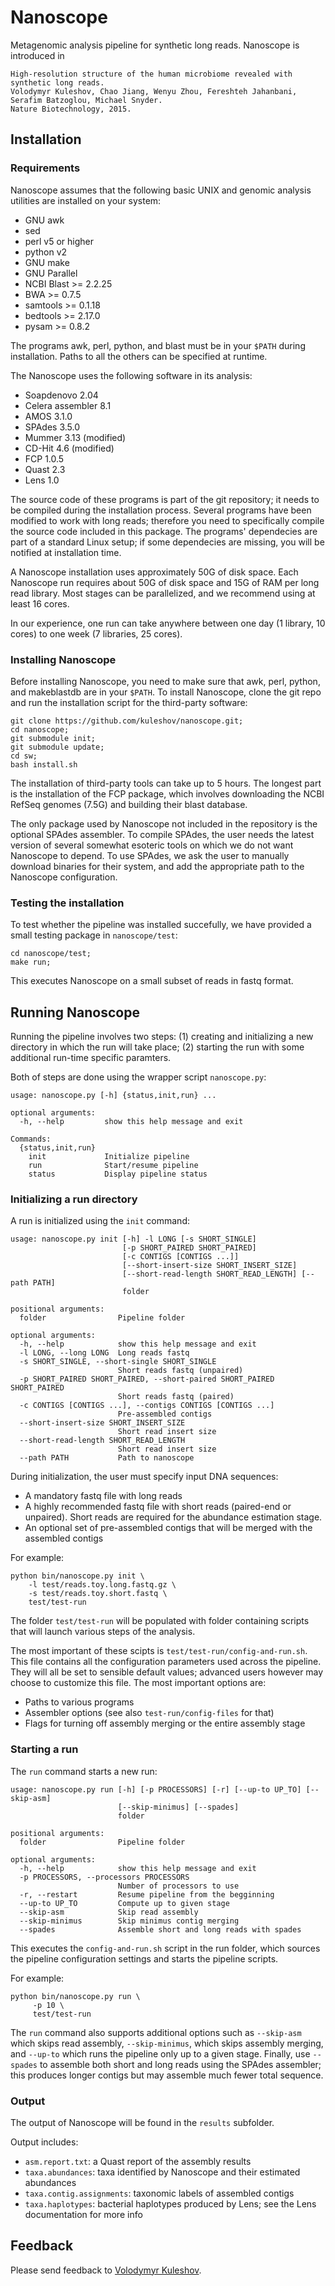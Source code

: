 Nanoscope
=========

Metagenomic analysis pipeline for synthetic long reads. Nanoscope is introduced in

```
High-resolution structure of the human microbiome revealed with synthetic long reads.
Volodymyr Kuleshov, Chao Jiang, Wenyu Zhou, Fereshteh Jahanbani, Serafim Batzoglou, Michael Snyder. 
Nature Biotechnology, 2015.
```

## Installation

### Requirements

Nanoscope assumes that the following basic UNIX and genomic analysis utilities are installed
on your system:

* GNU awk
* sed
* perl v5 or higher
* python v2
* GNU make
* GNU Parallel
* NCBI Blast >= 2.2.25
* BWA >= 0.7.5
* samtools >= 0.1.18
* bedtools >= 2.17.0
* pysam >= 0.8.2

The programs awk, perl, python, and blast must be in your `$PATH` during installation.
Paths to all the others can be specified at runtime.

The Nanoscope uses the following software in its analysis:

* Soapdenovo 2.04
* Celera assembler 8.1
* AMOS 3.1.0
* SPAdes 3.5.0
* Mummer 3.13 (modified)
* CD-Hit 4.6 (modified)
* FCP 1.0.5
* Quast 2.3
* Lens 1.0

The source code of these programs is part of the git repository;
it needs to be compiled during the installation process.
Several programs have been modified to work with long reads; therefore
you need to specifically compile the source code included in this package.
The programs' dependecies are part of a standard Linux setup;
if some dependecies are missing, you will be notified at installation time.

A Nanoscope installation uses approximately 50G of disk space.
Each Nanoscope run requires about 50G of disk space and 15G of RAM per long read 
library. Most stages can be parallelized, and we recommend using at least
16 cores.

In our experience, one run can take anywhere between one day (1 library, 10 cores) to one week
(7 libraries, 25 cores).

### Installing Nanoscope

Before installing Nanoscope, you need to make sure that
awk, perl, python, and makeblastdb are in your `$PATH`.
To install Nanoscope, clone the git repo and run 
the installation script for the third-party software:

```
git clone https://github.com/kuleshov/nanoscope.git;
cd nanoscope;
git submodule init;
git submodule update;
cd sw;
bash install.sh
```

The installation of third-party tools can take up to 5 hours.
The longest part is the installation of the FCP package,
which involves downloading the NCBI RefSeq genomes (7.5G)
and building their blast database.

The only package used by Nanoscope not included in the repository is
the optional SPAdes assembler. To compile SPAdes, the user needs the latest
version of several somewhat esoteric tools on which we do not want Nanoscope 
to depend. To use SPAdes, we ask the user to manually download binaries for 
their system, and add the appropriate path to the Nanoscope configuration.

### Testing the installation

To test whether the pipeline was installed succefully, we have provided a small testing package in 
`nanoscope/test`:

```
cd nanoscope/test;
make run;
```

This executes Nanoscope on a small subset of reads in fastq format.

## Running Nanoscope

Running the pipeline involves two steps: (1) creating and initializing
a new directory in which the run will take place; (2) starting the 
run with some additional run-time specific paramters.

Both of steps are done using the wrapper script `nanoscope.py`:

```
usage: nanoscope.py [-h] {status,init,run} ...

optional arguments:
  -h, --help         show this help message and exit

Commands:
  {status,init,run}
    init             Initialize pipeline
    run              Start/resume pipeline
    status           Display pipeline status
```

### Initializing a run directory

A run is initialized using the `init` command:

```
usage: nanoscope.py init [-h] -l LONG [-s SHORT_SINGLE]
                         [-p SHORT_PAIRED SHORT_PAIRED]
                         [-c CONTIGS [CONTIGS ...]]
                         [--short-insert-size SHORT_INSERT_SIZE]
                         [--short-read-length SHORT_READ_LENGTH] [--path PATH]
                         folder

positional arguments:
  folder                Pipeline folder

optional arguments:
  -h, --help            show this help message and exit
  -l LONG, --long LONG  Long reads fastq
  -s SHORT_SINGLE, --short-single SHORT_SINGLE
                        Short reads fastq (unpaired)
  -p SHORT_PAIRED SHORT_PAIRED, --short-paired SHORT_PAIRED SHORT_PAIRED
                        Short reads fastq (paired)
  -c CONTIGS [CONTIGS ...], --contigs CONTIGS [CONTIGS ...]
                        Pre-assembled contigs
  --short-insert-size SHORT_INSERT_SIZE
                        Short read insert size
  --short-read-length SHORT_READ_LENGTH
                        Short read insert size
  --path PATH           Path to nanoscope
```

During initialization, the user must specify input DNA sequences:

* A mandatory fastq file with long reads
* A highly recommended fastq file with short reads (paired-end or unpaired). Short reads are required for the abundance estimation stage.
* An optional set of pre-assembled contigs that will be merged with the assembled contigs

For example:
```
python bin/nanoscope.py init \
    -l test/reads.toy.long.fastq.gz \
    -s test/reads.toy.short.fastq \
    test/test-run
```

The folder `test/test-run` will be populated with folder containing
scripts that will launch various steps of the analysis.

The most important of these scipts is `test/test-run/config-and-run.sh`.
This file contains all the configuration parameters used across the pipeline.
They will all be set to sensible default values; advanced users however may
choose to customize this file. The most important options are:

* Paths to various programs
* Assembler options (see also `test-run/config-files` for that)
* Flags for turning off assembly merging or the entire assembly stage


### Starting a run

The `run` command starts a new run:

```
usage: nanoscope.py run [-h] [-p PROCESSORS] [-r] [--up-to UP_TO] [--skip-asm]
                        [--skip-minimus] [--spades]
                        folder

positional arguments:
  folder                Pipeline folder

optional arguments:
  -h, --help            show this help message and exit
  -p PROCESSORS, --processors PROCESSORS
                        Number of processors to use
  -r, --restart         Resume pipeline from the begginning
  --up-to UP_TO         Compute up to given stage
  --skip-asm            Skip read assembly
  --skip-minimus        Skip minimus contig merging
  --spades              Assemble short and long reads with spades
```

This executes the `config-and-run.sh` script in the run folder,
which sources the pipeline configuration settings and starts 
the pipeline scripts.

For example:
```
python bin/nanoscope.py run \
     -p 10 \
     test/test-run
```

The `run` command also supports additional options such as `--skip-asm` which skips
read assembly, `--skip-minimus`, which skips assembly merging, and `--up-to` which
runs the pipeline only up to a given stage. Finally, use `--spades` to assemble
both short and long reads using the SPAdes assembler; this produces longer contigs
but may assemble much fewer total sequence.

### Output

The output of Nanoscope will be found in the `results` subfolder.

Output includes:

- `asm.report.txt`: a Quast report of the assembly results 
- `taxa.abundances`: taxa identified by Nanoscope and their estimated abundances 
- `taxa.contig.assignments`: taxonomic labels of assembled contigs 
- `taxa.haplotypes`: bacterial haplotypes produced by Lens; see the Lens documentation for more info

## Feedback

Please send feedback to [Volodymyr Kuleshov](http://www.stanford.edu/~kuleshov).
